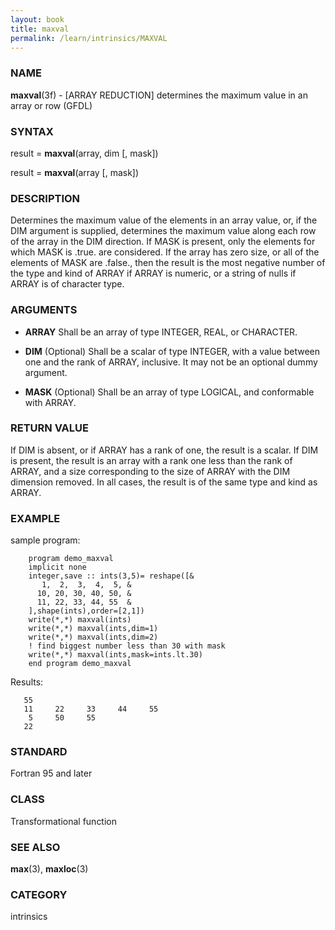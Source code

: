 ```yaml
---
layout: book
title: maxval
permalink: /learn/intrinsics/MAXVAL
---
```

### NAME

**maxval**(3f) - \[ARRAY REDUCTION\] determines the maximum value in an array or row
(GFDL)

### SYNTAX

result = **maxval**(array, dim \[, mask\])

result = **maxval**(array \[, mask\])

### DESCRIPTION

Determines the maximum value of the elements in an array value, or, if
the DIM argument is supplied, determines the maximum value along each
row of the array in the DIM direction. If MASK is present, only the
elements for which MASK is .true. are considered. If the array has zero
size, or all of the elements of MASK are .false., then the result is the
most negative number of the type and kind of ARRAY if ARRAY is numeric,
or a string of nulls if ARRAY is of character type.

### ARGUMENTS

  - **ARRAY**
    Shall be an array of type INTEGER, REAL, or CHARACTER.

  - **DIM**
    (Optional) Shall be a scalar of type INTEGER, with a value between
    one and the rank of ARRAY, inclusive. It may not be an optional
    dummy argument.

  - **MASK**
    (Optional) Shall be an array of type LOGICAL, and conformable with
    ARRAY.

### RETURN VALUE

If DIM is absent, or if ARRAY has a rank of one, the result is a scalar.
If DIM is present, the result is an array with a rank one less than the
rank of ARRAY, and a size corresponding to the size of ARRAY with the
DIM dimension removed. In all cases, the result is of the same type and
kind as ARRAY.

### EXAMPLE

sample program:

```
    program demo_maxval
    implicit none
    integer,save :: ints(3,5)= reshape([&
       1,  2,  3,  4,  5, &
      10, 20, 30, 40, 50, &
      11, 22, 33, 44, 55  &
    ],shape(ints),order=[2,1])
    write(*,*) maxval(ints)
    write(*,*) maxval(ints,dim=1)
    write(*,*) maxval(ints,dim=2)
    ! find biggest number less than 30 with mask
    write(*,*) maxval(ints,mask=ints.lt.30)
    end program demo_maxval
```

Results:

```
   55
   11     22     33     44     55
    5     50     55
   22
```

### STANDARD

Fortran 95 and later

### CLASS

Transformational function

### SEE ALSO

**max**(3), **maxloc**(3)

### CATEGORY

intrinsics
